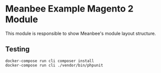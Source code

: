 # Meanbee Example Magento 2 Module

This module is responsible to show Meanbee's module layout structure.

## Testing

    docker-compose run cli composer install
    docker-compose run cli ./vendor/bin/phpunit

